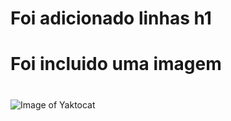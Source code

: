  # Foi adicionado linhas h1
 # Foi incluido uma imagem
 #
#
#
#
![Image of Yaktocat](https://octodex.github.com/images/yaktocat.png)
